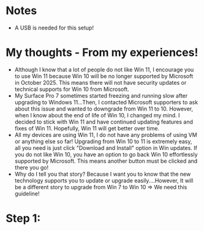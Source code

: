 # Notes
- A USB is needed for this setup!

# My thoughts - From my experiences!
- Although I know that a lot of people do not like Win 11, I encourage you to use Win 11 because Win 10 will be no longer supported by Microsoft in October 2025. This means there will not have security updates or technical supports for Win 10 from Microsoft.
- My Surface Pro 7 sometimes started freezing and running slow after upgrading to Windows 11...Then, I contacted Microsoft supporters to ask about this issue and wanted to downgrade from Win 11 to 10. However, when I know about the end of life of Win 10, I changed my mind. I decided to stick with Win 11 and have continued updating features and fixes of Win 11. Hopefully, Win 11 will get better over time.
- All my devices are using Win 11, I do not have any problems of using VM or anything else so far! Upgrading from Win 10 to 11 is extremely easy, all you need is just click "Download and Install" option in Win updates. If you do not like Win 10, you have an option to go back Win 10 effortlessly supported by Microsoft. This means another button must be clicked and there you go!
- Why do I tell you that story? Because I want you to know that the new technology supports you to update or upgrade easily....However, It will be a different story to upgrade from Win 7 to Win 10 => We need this guideline!

# Step 1: 
